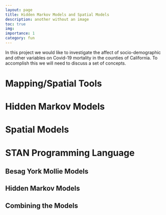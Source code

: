 ```yaml
---
layout: page
title: Hidden Markov Models and Spatial Models
description: another without an image
toc: true
img:
importance: 1
category: fun
---
```


In this project we would like to investigate the affect of socio-demographic and other variables on Covid-19 mortality in the counties of California. To accomplish this we will need to discuss a set of concepts.

# Mapping/Spatial Tools    

# Hidden Markov Models

# Spatial Models

# STAN Programming Language

## Besag York Mollie Models

## Hidden Markov Models

## Combining the Models
